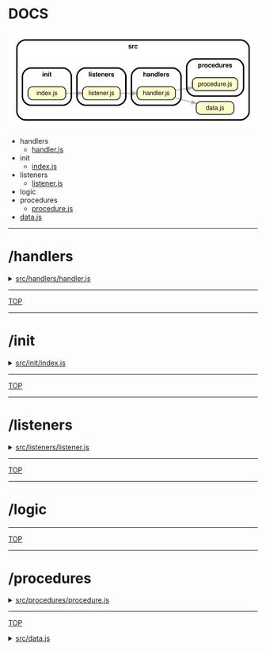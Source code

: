 <!-- BEGIN TITLE -->

# DOCS

<!-- END TITLE -->

<!-- BEGIN TREE -->

![dependency graph](./dependency-graph.svg)

<!-- END TREE -->

<!-- BEGIN TOC -->

- handlers
  - [handler.js](#srchandlershandlerjs)
- init
  - [index.js](#srcinitindexjs)
- listeners
  - [listener.js](#srclistenerslistenerjs)
- logic
- procedures
  - [procedure.js](#srcproceduresprocedurejs)
- [data.js](#srcdatajs)

<!-- END TOC -->

<!-- BEGIN DOCS -->

---

# /handlers

<details><summary><a href="../src/handlers/handler.js" id="srchandlershandlerjs">src/handlers/handler.js</a></summary>

</details>

---

[TOP](#DOCS)

---

# /init

<details><summary><a href="../src/init/index.js" id="srcinitindexjs">src/init/index.js</a></summary>

</details>

---

[TOP](#DOCS)

---

# /listeners

<details><summary><a href="../src/listeners/listener.js" id="srclistenerslistenerjs">src/listeners/listener.js</a></summary>

</details>

---

[TOP](#DOCS)

---

# /logic

---

[TOP](#DOCS)

---

# /procedures

<details><summary><a href="../src/procedures/procedure.js" id="srcproceduresprocedurejs">src/procedures/procedure.js</a></summary>

</details>

---

[TOP](#DOCS)

<details><summary><a href="../src/data.js" id="srcdatajs">src/data.js</a></summary>

</details>

<!-- END DOCS -->
